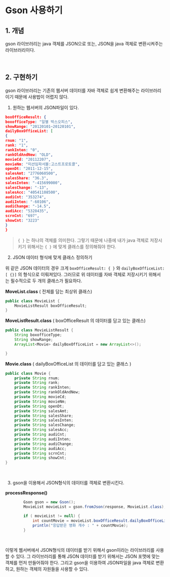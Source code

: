 # Gson 사용하기 

## 1. 개념 

gson 라이브러리는 java 객체를 JSON으로 또는, JSON을 java 객체로 변환시켜주는 라이브러리이다. 

<br/>

## 2. 구현하기 

gson 라이브러리는 기존의 웹서버 데이터를 자바 객체로 쉽게 변환해주는 라이브러리이기 때문에 사용법이 어렵지 않다. 

1. 원하는 웹서버의 JSON파일이 있다. 

```json
boxOfficeResult: {
boxofficeType: "일별 박스오피스",
showRange: "20120101~20120101",
dailyBoxOfficeList: [
{
rnum: "1",
rank: "1",
rankInten: "0",
rankOldAndNew: "OLD",
movieCd: "20112207",
movieNm: "미션임파서블:고스트프로토콜",
openDt: "2011-12-15",
salesAmt: "2776060500",
salesShare: "36.3",
salesInten: "-415699000",
salesChange: "-13",
salesAcc: "40541108500",
audiCnt: "353274",
audiInten: "-60106",
audiChange: "-14.5",
audiAcc: "5328435",
scrnCnt: "697",
showCnt: "3223"
}
}
```

> `{ }` 는 하나의 객체를 의미한다. 그렇기 때문에 나중에 내가 java 객체로 저장시키기 위해서는 `{ }` 에 맞게 클래스를 정의해줘야 한다. 

2. JSON 데이터 형식에 맞게 클래스 정의하기 

위 같은 JSON 데이터의 경우 크게 `boxOfficeResult: { }` 와 `dailyBoxOfficeList: [
{}]` 의 형식으로 이뤄져있다. 그러므로 위 데이터를 자바 객체로 저장시키기 위해서는 필수적으로 두 개의 클래스가 필요하다. 

**MoveList.class** ( 전체를 담는 최상위 클래스)

```java
public class MovieList {
    MovieListResult boxOfficeResult;
}
```

**MoveListResult.class** ( boxOfficeResult 의 데이터를 담고 있는 클래스)

```java
public class MovieListResult {
    String boxofficeType;
    String showRange;
    ArrayList<Movie> dailyBoxOfficeList = new ArrayList<>();

}
```

**Movie.class** ( dailyBoxOfficeList 의 데이터를 담고 있는 클래스 )

```java
public class Movie {
    private String rnum;
    private String rank;
    private String rankInten;
    private String rankOldAndNew;
    private String movieCd;
    private String movieNm;
    private String openDt;
    private String salesAmt;
    private String salesShare;
    private String salesInten;
    private String salesChange;
    private String salesAcc;
    private String audiCnt;
    private String audiInten;
    private String audiChange;
    private String audiAcc;
    private String scrnCnt;
    private String showCnt;
}
```

<br/>

3. gson을 이용해서 JSON형식의 데이터를 객체로 변환시킨다.

**processResponse()** 

```java
        Gson gson = new Gson();
        MovieList movieList = gson.fromJson(response, MovieList.class);

        if ( movieList != null) {
            int countMovie = movieList.boxOfficeResult.dailyBoxOfficeList.size();
            println("응답받은 영화 개수 : " + countMovie);
        }
```

<br>

이렇게 웹서버에서 JSON형식의 데이터를 받기 위해서 gson이라는 라이브러리를 사용할 수 있다. 그 라이브러리를 통해 JSON 데이터를 받기 위해서는 JSON 포맷에 맞는 객체를 먼저 만들어줘야 한다. 그리고 gson을 이용하여 JSON파일을 java 객체로 변환하고, 원하는 객체의 자원들을 사용할 수 있다.  